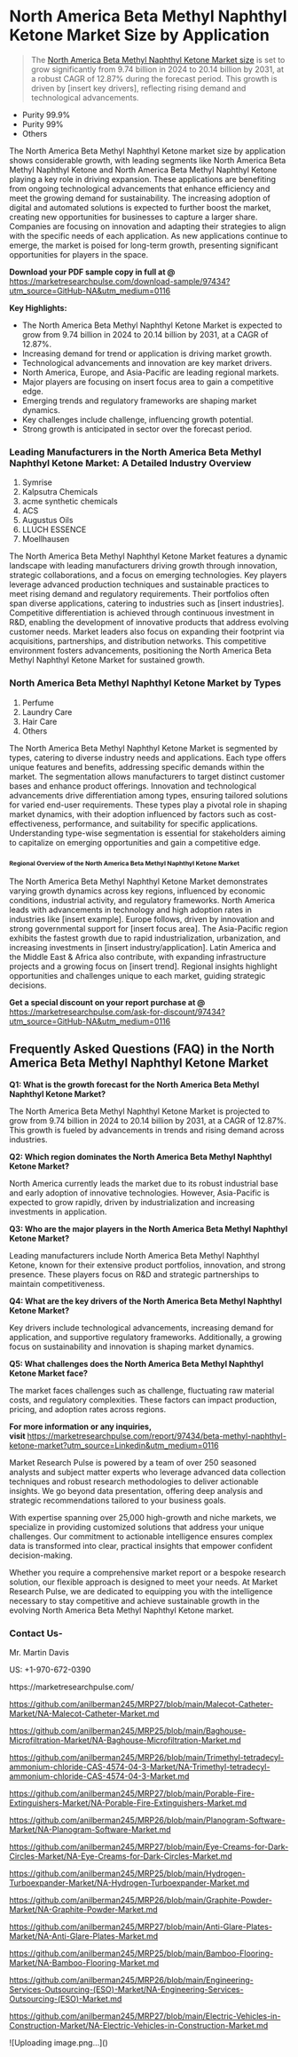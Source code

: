 <h1>North America Beta Methyl Naphthyl Ketone Market&nbsp;Size by Application</h1><blockquote><p>The <a href="https://marketresearchpulse.com/download-sample/97434?utm_source=GitHub-NA&amp;utm_medium=0116">North America Beta Methyl Naphthyl Ketone Market size</a> is set to grow significantly from 9.74 billion in 2024 to 20.14 billion by 2031, at a robust CAGR of 12.87% during the forecast period. This growth is driven by [insert key drivers], reflecting rising demand and technological advancements.</p></blockquote><ul><li>Purity 99.9%<li> Purity 99%<li> Others</li></ul><p>The North America Beta Methyl Naphthyl Ketone market size by application shows considerable growth, with leading segments like North America Beta Methyl Naphthyl Ketone and North America Beta Methyl Naphthyl Ketone playing a key role in driving expansion. These applications are benefiting from ongoing technological advancements that enhance efficiency and meet the growing demand for sustainability. The increasing adoption of digital and automated solutions is expected to further boost the market, creating new opportunities for businesses to capture a larger share. Companies are focusing on innovation and adapting their strategies to align with the specific needs of each application. As new applications continue to emerge, the market is poised for long-term growth, presenting significant opportunities for players in the space.</p><p><strong>Download your PDF sample copy in full at @ </strong><a href="https://marketresearchpulse.com/download-sample/97434?utm_source=GitHub-NA&amp;utm_medium=0116">https://marketresearchpulse.com/download-sample/97434?utm_source=GitHub-NA&amp;utm_medium=0116</a></p><p><strong>Key Highlights: </strong></p><ul><li>The North America Beta Methyl Naphthyl Ketone Market is expected to grow from 9.74 billion in 2024 to 20.14 billion by 2031, at a CAGR of 12.87%.</li><li>Increasing demand for trend or application is driving market growth.</li><li>Technological advancements and innovation are key market drivers.</li><li>North America, Europe, and Asia-Pacific are leading regional markets.</li><li>Major players are focusing on insert focus area to gain a competitive edge.</li><li>Emerging trends and regulatory frameworks are shaping market dynamics.</li><li>Key challenges include challenge, influencing growth potential.</li><li>Strong growth is anticipated in sector over the forecast period.</li></ul><h3>Leading Manufacturers in the North America Beta Methyl Naphthyl Ketone Market: A Detailed Industry Overview</h3><ol><li>Symrise</li><li>Kalpsutra Chemicals</li><li>acme synthetic chemicals</li><li>ACS</li><li>Augustus Oils</li><li>LLUCH ESSENCE</li><li>Moellhausen</li></ol><div class="flex max-w-full flex-col flex-grow"><div class="min-h-8 text-message flex w-full flex-col items-end gap-2 whitespace-normal break-words [.text-message+&amp;]:mt-5" dir="auto" data-message-author-role="assistant" data-message-id="fd8432e4-4910-450d-b182-61b7bfb0a01f" data-message-model-slug="gpt-4o"><div class="flex w-full flex-col gap-1 empty:hidden first:pt-[3px]"><div class="markdown prose w-full break-words dark:prose-invert light"><p>The North America Beta Methyl Naphthyl Ketone Market features a dynamic landscape with leading manufacturers driving growth through innovation, strategic collaborations, and a focus on emerging technologies. Key players leverage advanced production techniques and sustainable practices to meet rising demand and regulatory requirements. Their portfolios often span diverse applications, catering to industries such as [insert industries]. Competitive differentiation is achieved through continuous investment in R&amp;D, enabling the development of innovative products that address evolving customer needs. Market leaders also focus on expanding their footprint via acquisitions, partnerships, and distribution networks. This competitive environment fosters advancements, positioning the North America Beta Methyl Naphthyl Ketone Market for sustained growth.</p></div></div></div></div><h3>North America Beta Methyl Naphthyl Ketone Market by Types</h3><ol><li>Perfume<li> Laundry Care<li> Hair Care<li> Others</li></ol><div class="flex max-w-full flex-col flex-grow"><div class="min-h-8 text-message flex w-full flex-col items-end gap-2 whitespace-normal break-words [.text-message+&amp;]:mt-5" dir="auto" data-message-author-role="assistant" data-message-id="084470be-0bb7-4664-bddf-5156b4f41249" data-message-model-slug="gpt-4o-mini"><div class="flex w-full flex-col gap-1 empty:hidden first:pt-[3px]"><div class="markdown prose w-full break-words dark:prose-invert light"><p>The North America Beta Methyl Naphthyl Ketone Market is segmented by types, catering to diverse industry needs and applications. Each type offers unique features and benefits, addressing specific demands within the market. The segmentation allows manufacturers to target distinct customer bases and enhance product offerings. Innovation and technological advancements drive differentiation among types, ensuring tailored solutions for varied end-user requirements. These types play a pivotal role in shaping market dynamics, with their adoption influenced by factors such as cost-effectiveness, performance, and suitability for specific applications. Understanding type-wise segmentation is essential for stakeholders aiming to capitalize on emerging opportunities and gain a competitive edge.</p></div></div></div></div><h3><span style="font-size: 11px;">Regional Overview of the North America Beta Methyl Naphthyl Ketone Market</span></h3><div class="flex max-w-full flex-col flex-grow"><div class="min-h-8 text-message flex w-full flex-col items-end gap-2 whitespace-normal break-words [.text-message+&amp;]:mt-5" dir="auto" data-message-author-role="assistant" data-message-id="e9038762-ce64-4e30-91c9-9bd413514231" data-message-model-slug="gpt-4o-mini"><div class="flex w-full flex-col gap-1 empty:hidden first:pt-[3px]"><div class="markdown prose w-full break-words dark:prose-invert light"><p>The North America Beta Methyl Naphthyl Ketone Market demonstrates varying growth dynamics across key regions, influenced by economic conditions, industrial activity, and regulatory frameworks. North America leads with advancements in technology and high adoption rates in industries like [insert example]. Europe follows, driven by innovation and strong governmental support for [insert focus area]. The Asia-Pacific region exhibits the fastest growth due to rapid industrialization, urbanization, and increasing investments in [insert industry/application]. Latin America and the Middle East &amp; Africa also contribute, with expanding infrastructure projects and a growing focus on [insert trend]. Regional insights highlight opportunities and challenges unique to each market, guiding strategic decisions.</p></div></div></div></div><p><strong>Get a special discount on your report purchase at @ </strong><a href="https://marketresearchpulse.com/ask-for-discount/97434?utm_source=GitHub-NA&amp;utm_medium=0116">https://marketresearchpulse.com/ask-for-discount/97434?utm_source=GitHub-NA&amp;utm_medium=0116</a></p><h2>Frequently Asked Questions (FAQ) in the North America Beta Methyl Naphthyl Ketone Market</h2><p><strong>Q1: What is the growth forecast for the North America Beta Methyl Naphthyl Ketone Market?</strong></p><p>The North America Beta Methyl Naphthyl Ketone Market is projected to grow from 9.74 billion in 2024 to 20.14 billion by 2031, at a CAGR of 12.87%. This growth is fueled by advancements in trends and rising demand across industries.</p><p><strong>Q2: Which region dominates the North America Beta Methyl Naphthyl Ketone Market?</strong></p><p>North America currently leads the market due to its robust industrial base and early adoption of innovative technologies. However, Asia-Pacific is expected to grow rapidly, driven by industrialization and increasing investments in application.</p><p><strong>Q3: Who are the major players in the North America Beta Methyl Naphthyl Ketone Market?</strong></p><p>Leading manufacturers include North America Beta Methyl Naphthyl Ketone, known for their extensive product portfolios, innovation, and strong presence. These players focus on R&amp;D and strategic partnerships to maintain competitiveness.</p><p><strong>Q4: What are the key drivers of the North America Beta Methyl Naphthyl Ketone Market?</strong></p><p>Key drivers include technological advancements, increasing demand for application, and supportive regulatory frameworks. Additionally, a growing focus on sustainability and innovation is shaping market dynamics.</p><p><strong>Q5: What challenges does the North America Beta Methyl Naphthyl Ketone Market face?</strong></p><p>The market faces challenges such as challenge, fluctuating raw material costs, and regulatory complexities. These factors can impact production, pricing, and adoption rates across regions.</p><p><strong>For more information or any inquiries, visit&nbsp;</strong><a href="https://marketresearchpulse.com/report/97434/beta-methyl-naphthyl-ketone-market?utm_source=Linkedin&utm_medium=0116">https://marketresearchpulse.com/report/97434/beta-methyl-naphthyl-ketone-market?utm_source=Linkedin&utm_medium=0116</a></p><p>Market Research Pulse is powered by a team of over 250 seasoned analysts and subject matter experts who leverage advanced data collection techniques and robust research methodologies to deliver actionable insights. We go beyond data presentation, offering deep analysis and strategic recommendations tailored to your business goals.</p><p>With expertise spanning over 25,000 high-growth and niche markets, we specialize in providing customized solutions that address your unique challenges. Our commitment to actionable intelligence ensures complex data is transformed into clear, practical insights that empower confident decision-making.</p><p>Whether you require a comprehensive market report or a bespoke research solution, our flexible approach is designed to meet your needs. At Market Research Pulse, we are dedicated to equipping you with the intelligence necessary to stay competitive and achieve sustainable growth in the evolving North America Beta Methyl Naphthyl Ketone market.</p><h3><strong>Contact Us-</strong></h3><p>Mr. Martin Davis</p><p>US: +1-970-672-0390</p><p>https://marketresearchpulse.com/</p><p><a href="https://github.com/anilberman245/MRP27/blob/main/Malecot-Catheter-Market/NA-Malecot-Catheter-Market.md">https://github.com/anilberman245/MRP27/blob/main/Malecot-Catheter-Market/NA-Malecot-Catheter-Market.md</a></p><p><a href="https://github.com/anilberman245/MRP25/blob/main/Baghouse-Microfiltration-Market/NA-Baghouse-Microfiltration-Market.md">https://github.com/anilberman245/MRP25/blob/main/Baghouse-Microfiltration-Market/NA-Baghouse-Microfiltration-Market.md</a></p><p><a href="https://github.com/anilberman245/MRP26/blob/main/Trimethyl-tetradecyl-ammonium-chloride-CAS-4574-04-3-Market/NA-Trimethyl-tetradecyl-ammonium-chloride-CAS-4574-04-3-Market.md">https://github.com/anilberman245/MRP26/blob/main/Trimethyl-tetradecyl-ammonium-chloride-CAS-4574-04-3-Market/NA-Trimethyl-tetradecyl-ammonium-chloride-CAS-4574-04-3-Market.md</a></p><p><a href="https://github.com/anilberman245/MRP27/blob/main/Porable-Fire-Extinguishers-Market/NA-Porable-Fire-Extinguishers-Market.md">https://github.com/anilberman245/MRP27/blob/main/Porable-Fire-Extinguishers-Market/NA-Porable-Fire-Extinguishers-Market.md</a></p><p><a href="https://github.com/anilberman245/MRP26/blob/main/Planogram-Software-Market/NA-Planogram-Software-Market.md">https://github.com/anilberman245/MRP26/blob/main/Planogram-Software-Market/NA-Planogram-Software-Market.md</a></p><p><a href="https://github.com/anilberman245/MRP27/blob/main/Eye-Creams-for-Dark-Circles-Market/NA-Eye-Creams-for-Dark-Circles-Market.md">https://github.com/anilberman245/MRP27/blob/main/Eye-Creams-for-Dark-Circles-Market/NA-Eye-Creams-for-Dark-Circles-Market.md</a></p><p><a href="https://github.com/anilberman245/MRP25/blob/main/Hydrogen-Turboexpander-Market/NA-Hydrogen-Turboexpander-Market.md">https://github.com/anilberman245/MRP25/blob/main/Hydrogen-Turboexpander-Market/NA-Hydrogen-Turboexpander-Market.md</a></p><p><a href="https://github.com/anilberman245/MRP26/blob/main/Graphite-Powder-Market/NA-Graphite-Powder-Market.md">https://github.com/anilberman245/MRP26/blob/main/Graphite-Powder-Market/NA-Graphite-Powder-Market.md</a></p><p><a href="https://github.com/anilberman245/MRP27/blob/main/Anti-Glare-Plates-Market/NA-Anti-Glare-Plates-Market.md">https://github.com/anilberman245/MRP27/blob/main/Anti-Glare-Plates-Market/NA-Anti-Glare-Plates-Market.md</a></p><p><a href="https://github.com/anilberman245/MRP25/blob/main/Bamboo-Flooring-Market/NA-Bamboo-Flooring-Market.md">https://github.com/anilberman245/MRP25/blob/main/Bamboo-Flooring-Market/NA-Bamboo-Flooring-Market.md</a></p><p><a href="https://github.com/anilberman245/MRP26/blob/main/Engineering-Services-Outsourcing-(ESO)-Market/NA-Engineering-Services-Outsourcing-(ESO)-Market.md">https://github.com/anilberman245/MRP26/blob/main/Engineering-Services-Outsourcing-(ESO)-Market/NA-Engineering-Services-Outsourcing-(ESO)-Market.md</a></p><p><a href="https://github.com/anilberman245/MRP27/blob/main/Electric-Vehicles-in-Construction-Market/NA-Electric-Vehicles-in-Construction-Market.md">https://github.com/anilberman245/MRP27/blob/main/Electric-Vehicles-in-Construction-Market/NA-Electric-Vehicles-in-Construction-Market.md</a></p>
![Uploading image.png…]()
